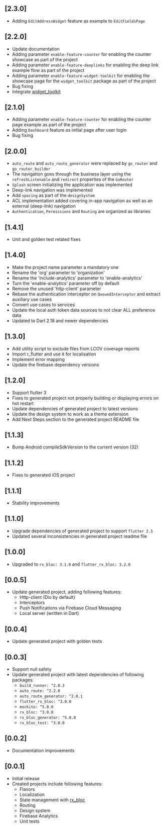 ## [2.3.0]
* Adding `EditAddressWidget` feature as example to `EditFieldsPage`

## [2.2.0]
* Update documentation
* Adding parameter `enable-feature-counter` for enabling the counter showcase as part of the project
* Adding parameter `enable-feature-deeplinks` for enabling the deep link example flow as part of the project
* Adding parameter `enable-feature-widget-toolkit` for enabling the showcase page for the `widget_toolkit` package as part of the project
* Bug fixing
* Integrate [widget_toolkit](https://pub.dev/packages/widget_toolkit)

## [2.1.0]
* Adding parameter `enable-feature-counter` for enabling the counter page example as part of the project
* Adding `Dashboard` feature as initial page after user login
* Bug fixing

## [2.0.0]
* `auto_route` and `auto_route_generator` were replaced by `go_router` and `go_router_builder`
* The navigation goes through the business layer using the `refreshListenable` and `redirect` properties of the `GoRouter`
* `Splash` screen initializing the application was implemented
* Deep-link navigation was implemented
* Add `spacing` as part of the `designSystem`
* ACL implementation added covering in-app navigation as well as an external (deep-link) navigation
* `Authentication`, `Permissions` and `Routing` are organized as libraries

## [1.4.1]
* Unit and golden test related fixes

## [1.4.0]
* Make the project name parameter a mandatory one
* Rename the 'org' parameter to 'organization'
* Rename the 'include-analytics' parameter to 'enable-analytics'
* Turn the 'enable-analytics' parameter off by default
* Remove the unused 'http-client' parameter
* Rebase the authentication interceptor on `QueuedInterceptor` and extract auxiliary use cases
* Convert use cases to services
* Update the local auth token data sources to not clear ALL preference data
* Updated to Dart 2.18 and newer dependencies

## [1.3.0]
* Add utility script to exclude files from LCOV coverage reports
* Import r_flutter and use it for localisation
* Implement error mapping
* Update the firebase dependency versions

## [1.2.0]
* Support flutter 3
* Fixes to generated project not properly building or displaying errors on hot restart
* Update dependencies of generated project to latest versions
* Update the design system to work as a theme extension
* Add Next Steps section to the generated project README file

## [1.1.3]
* Bump Android compileSdkVersion to the current version (32)

## [1.1.2]
* Fixes to generated iOS project

## [1.1.1]
* Stability improvements

## [1.1.0]
* Upgrade dependencies of generated project to support `flutter 2.5`
* Updated several inconsistencies in generated project readme file

## [1.0.0]
* Upgraded to `rx_bloc: 3.1.0` and `flutter_rx_bloc: 3.2.0`

## [0.0.5]
* Update generated project, adding following features:
    - Http-client (Dio by default)
    - Interceptors
    - Push Notifications via Firebase Cloud Messaging
    - Local server (written in Dart)

## [0.0.4]
* Update generated project with golden tests

## [0.0.3]
* Support null safety
* Update generated project with latest dependencies of following packages:
    - `build_runner: ^2.0.3`
    - `auto_route: ^2.2.0`
    - `auto_route_generator: ^2.0.1`
    - `flutter_rx_bloc: ^3.0.0`
    - `mockito: ^5.0.0`
    - `rx_bloc: ^3.0.0`
    - `rx_bloc_generator: ^5.0.0`
    - `rx_bloc_test: ^3.0.0`

## [0.0.2]
* Documentation improvements

## [0.0.1]
* Initial release
* Created projects include following features:
    - Flavors
    - Localization
    - State management with [rx_bloc](https://pub.dev/packages/rx_bloc)
    - Routing
    - Design system
    - Firebase Analytics
    - Unit tests

